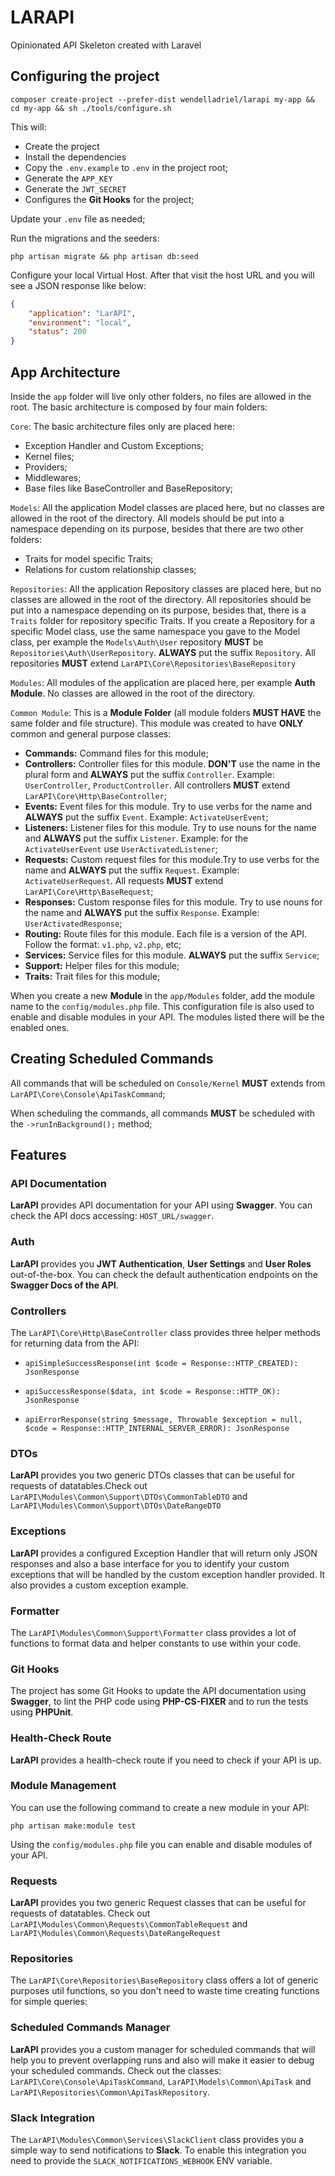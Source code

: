 # LARAPI

Opinionated API Skeleton created with Laravel

## Configuring the project

```
composer create-project --prefer-dist wendelladriel/larapi my-app && cd my-app && sh ./tools/configure.sh
```

This will:
- Create the project
- Install the dependencies
- Copy the `.env.example` to `.env` in the project root;
- Generate the `APP_KEY`
- Generate the `JWT_SECRET`
- Configures the **Git Hooks** for the project;

Update your `.env` file as needed;

Run the migrations and the seeders:

```
php artisan migrate && php artisan db:seed
```

Configure your local Virtual Host. After that visit the host URL and you will see a JSON response like below:

```json
{
    "application": "LarAPI",
    "environment": "local",
    "status": 200
}
```

## App Architecture

Inside the `app` folder will live only other folders, no files are allowed in the root. The basic architecture is composed by four main folders:

`Core`: The basic architecture files only are placed here:

- Exception Handler and Custom Exceptions;
- Kernel files;
- Providers;
- Middlewares;
- Base files like BaseController and BaseRepository;

`Models`: All the application Model classes are placed here, but no classes are allowed in the root of the directory. All models should be put into a namespace depending on its purpose, besides that there are two other folders:

- Traits for model specific Traits;
- Relations for custom relationship classes;

`Repositories`: All the application Repository classes are placed here, but no classes are allowed in the root of the directory. All repositories should be put into a namespace depending on its purpose, besides that, there is a `Traits` folder for repository specific Traits. If you create a Repository for a specific Model class, use the same namespace you gave to the Model class, per example the `Models\Auth\User` repository **MUST** be `Repositories\Auth\UserRepository`. **ALWAYS** put the suffix `Repository`. All repositories **MUST** extend `LarAPI\Core\Repositories\BaseRepository`

`Modules`: All modules of the application are placed here, per example **Auth Module**. No classes are allowed in the root of the directory.

`Common Module`: This is a **Module Folder** (all module folders **MUST HAVE** the same folder and file structure). This module was created to have **ONLY** common and general purpose classes:

- **Commands:** Command files for this module;
- **Controllers:** Controller files for this module. **DON'T** use the name in the plural form and **ALWAYS** put the suffix `Controller`. Example: `UserController`, `ProductController`. All controllers **MUST** extend `LarAPI\Core\Http\BaseController`;
- **Events:** Event files for this module. Try to use verbs for the name and **ALWAYS** put the suffix `Event`. Example: `ActivateUserEvent`;
- **Listeners:** Listener files for this module. Try to use nouns for the name and **ALWAYS** put the suffix `Listener`. Example: for the `ActivateUserEvent` use `UserActivatedListener`;
- **Requests:** Custom request files for this module.Try to use verbs for the name and **ALWAYS** put the suffix `Request`. Example: `ActivateUserRequest`. All requests **MUST** extend `LarAPI\Core\Http\BaseRequest`;
- **Responses:** Custom response files for this module. Try to use nouns for the name and **ALWAYS** put the suffix `Response`. Example: `UserActivatedResponse`;
- **Routing:** Route files for this module. Each file is a version of the API. Follow the format: `v1.php`, `v2.php`, etc;
- **Services:** Service files for this module. **ALWAYS** put the suffix `Service`;
- **Support:** Helper files for this module;
- **Traits:** Trait files for this module;

When you create a new **Module** in the `app/Modules` folder, add the module name to the `config/modules.php` file. This configuration file is also used to enable and disable modules in your API. The modules listed there will be the enabled ones.

## Creating Scheduled Commands

All commands that will be scheduled on `Console/Kernel` **MUST** extends from `LarAPI\Core\Console\ApiTaskCommand`;

When scheduling the commands, all commands **MUST** be scheduled with the `->runInBackground();` method;

## Features

### API Documentation

**LarAPI** provides API documentation for your API using **Swagger**. You can check the API docs accessing: `HOST_URL/swagger`.

### Auth

**LarAPI** provides you **JWT Authentication**, **User Settings** and **User Roles** out-of-the-box. You can check the default authentication endpoints on the **Swagger Docs of the API**.

### Controllers

The `LarAPI\Core\Http\BaseController` class provides three helper methods for returning data from the API:

- `apiSimpleSuccessResponse(int $code = Response::HTTP_CREATED): JsonResponse`

- `apiSuccessResponse($data, int $code = Response::HTTP_OK): JsonResponse`

- `apiErrorResponse(string $message, Throwable $exception = null, $code = Response::HTTP_INTERNAL_SERVER_ERROR): JsonResponse`

### DTOs

**LarAPI** provides you two generic DTOs classes that can be useful for requests of datatables.Check out `LarAPI\Modules\Common\Support\DTOs\CommonTableDTO` and `LarAPI\Modules\Common\Support\DTOs\DateRangeDTO`

### Exceptions

**LarAPI** provides a configured Exception Handler that will return only JSON responses and also a base interface for you to identify your custom exceptions that will be handled by the custom exception handler provided. It also provides a custom exception example.

### Formatter

The `LarAPI\Modules\Common\Support\Formatter` class provides a lot of functions to format data and helper constants to use within your code.

### Git Hooks

The project has some Git Hooks to update the API documentation using **Swagger**, to lint the PHP code using **PHP-CS-FIXER** and to run the tests using **PHPUnit**.

### Health-Check Route

**LarAPI** provides a health-check route if you need to check if your API is up.

### Module Management

You can use the following command to create a new module in your API:

```
php artisan make:module test
```

Using the `config/modules.php` file you can enable and disable modules of your API.

### Requests

**LarAPI** provides you two generic Request classes that can be useful for requests of datatables. Check out `LarAPI\Modules\Common\Requests\CommonTableRequest` and `LarAPI\Modules\Common\Requests\DateRangeRequest`

### Repositories

The `LarAPI\Core\Repositories\BaseRepository` class offers a lot of generic purposes util functions, so you don't need to waste time creating functions for simple queries:

### Scheduled Commands Manager

**LarAPI** provides you a custom manager for scheduled commands that will help you to prevent overlapping runs and also will make it easier to debug your scheduled commands. Check out the classes: `LarAPI\Core\Console\ApiTaskCommand`, `LarAPI\Models\Common\ApiTask` and `LarAPI\Repositories\Common\ApiTaskRepository`.

### Slack Integration

The `LarAPI\Modules\Common\Services\SlackClient` class provides you a simple way to send notifications to **Slack**. To enable this integration you need to provide the `SLACK_NOTIFICATIONS_WEBHOOK` ENV variable.
